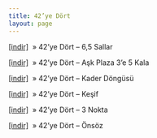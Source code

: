 ```yaml
---
title: 42’ye Dört
layout: page
---
```

<a href="https://cloud.mail.ru/public/f001a7b36a0a/42%27ye%20Dort%20-%206%2C5%20Sallar" target="_blank">[indir]</a>  »  42&#8217;ye Dört &#8211; 6,5 Sallar

<a href="https://cloud.mail.ru/public/356e6ad9726b/42%27ye%20Dort%20-%20Ask%20Plaza%203%27e%205%20Kala" target="_blank">[indir]</a>  »  42&#8217;ye Dört &#8211; Aşk Plaza 3&#8217;e 5 Kala

<a href="https://cloud.mail.ru/public/9e19f01999b3/42%27ye%20Dort%20-%20Kader%20Dongusu" target="_blank">[indir]</a>  »  42&#8217;ye Dört &#8211; Kader Döngüsü

<a href="https://cloud.mail.ru/public/f9fcfe1fb4bb/42%27ye%20Dort%20-%20Kesif" target="_blank">[indir]</a>  »  42&#8217;ye Dört &#8211; Keşif

<a href="https://cloud.mail.ru/public/5834fca557be/42%27ye%20D%C3%B6rt%20-%203%20Nokta" target="_blank">[indir]</a>  »  42&#8217;ye Dört &#8211; 3 Nokta

<a href="https://cloud.mail.ru/public/1be35b059c2b/42%27ye%20D%C3%B6rt%20-%20%C3%96ns%C3%B6z" target="_blank">[indir]</a>  »  42&#8217;ye Dört &#8211; Önsöz

